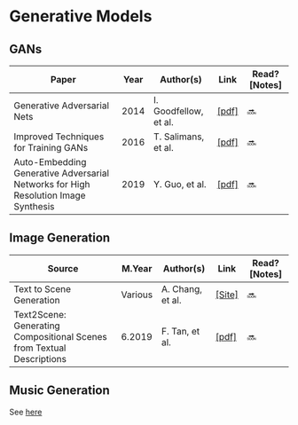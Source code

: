 # Generative Models

## GANs
Paper | Year | Author(s) | Link | Read? [Notes]
--- | --- | --- | --- | ---
Generative Adversarial Nets | 2014 | I. Goodfellow, et al. | [[pdf]](http://papers.nips.cc/paper/5423-generative-adversarial-nets.pdf) | 🔜
Improved Techniques for Training GANs | 2016 | T. Salimans, et al. | [[pdf]](http://papers.nips.cc/paper/6125-improved-techniques-for-training-gans.pdf) | 🔜
Auto-Embedding Generative Adversarial Networks for High Resolution Image Synthesis | 2019 | Y. Guo, et al. | [[pdf]](https://arxiv.org/pdf/1903.11250v1.pdf) | 🔜

## Image Generation
Source | M.Year | Author(s) | Link | Read? [Notes]
--- | --- | --- | --- | ---
Text to Scene Generation | Various | A. Chang, et al. | [[Site]](https://nlp.stanford.edu/projects/text2scene.shtml) | 🔜
Text2Scene: Generating Compositional Scenes from Textual Descriptions | 6.2019 | F. Tan, et al. | [[pdf]](https://arxiv.org/pdf/1809.01110.pdf) | 🔜

## Music Generation
See [here](https://github.com/Benned-H/Reading_List/blob/master/Topics/LSTMs.md)
